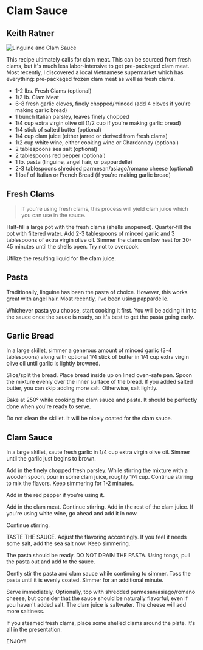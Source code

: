 # Clam Sauce

## Keith Ratner

![Linguine and Clam Sauce](images/keith-ratner-clam-sauce-05.png "Linguine and Clam Sauce")

This recipe ultimately calls for clam meat. This can be sourced from fresh clams, but it's much less labor-intensive to get pre-packaged clam meat. Most recently, I discovered a local Vietnamese supermarket which has everything: pre-packaged frozen clam meat as well as fresh clams.

- 1-2 lbs. Fresh Clams (optional)
- 1/2 lb. Clam Meat
- 6-8 fresh garlic cloves, finely chopped/minced (add 4 cloves if you're making garlic bread)
- 1 bunch Italian parsley, leaves finely chopped
- 1/4 cup extra virgin olive oil (1/2 cup if you're making garlic bread)
- 1/4 stick of salted butter (optional)
- 1/4 cup clam juice (either jarred or derived from fresh clams)
- 1/2 cup white wine, either cooking wine or Chardonnay (optional)
- 2 tablespoons sea salt (optional)
- 2 tablespoons red pepper (optional)
- 1 lb. pasta (linguine, angel hair, or pappardelle)
- 2-3 tablespoons shredded parmesan/asiago/romano cheese (optional)
- 1 loaf of Italian or French Bread (if you're making garlic bread)

## Fresh Clams

> If you're using fresh clams, this process will yield clam juice which you can use in the sauce.

Half-fill a large pot with the fresh clams (shells unopened). Quarter-fill the pot with filtered water. Add 2-3 tablespoons of minced garlic and 3 tablespoons of extra virgin olive oil. Simmer the clams on low heat for 30-45 minutes until the shells open. Try not to overcook.

Utilize the resulting liquid for the clam juice.

## Pasta

Traditionally, linguine has been the pasta of choice. However, this works great with angel hair. Most recently, I've been using pappardelle.

Whichever pasta you choose, start cooking it first. You will be adding it in to the sauce once the sauce is ready, so it's best to get the pasta going early.

## Garlic Bread

In a large skillet, simmer a generous amount of minced garlic (3-4 tablespoons) along with optional 1/4 stick of butter in 1/4 cup extra virgin olive oil until garlic is lightly browned.

Slice/split the bread. Place bread inside up on lined oven-safe pan. Spoon the mixture evenly over the inner surface of the bread. If you added salted butter, you can skip adding more salt. Otherwise, salt lightly.

Bake at 250° while cooking the clam sauce and pasta. It should be perfectly done when you're ready to serve.

Do not clean the skillet. It will be nicely coated for the clam sauce.

## Clam Sauce

In a large skillet, saute fresh garlic in 1/4 cup extra virgin olive oil. Simmer until the garlic just begins to brown.

Add in the finely chopped fresh parsley. While stirring the mixture with a wooden spoon, pour in some clam juice, roughly 1/4 cup. Continue stirring to mix the flavors. Keep simmering for 1-2 minutes.

Add in the red pepper if you're using it.

Add in the clam meat. Continue stirring. Add in the rest of the clam juice. If you're using white wine, go ahead and add it in now.

Continue stirring.

TASTE THE SAUCE. Adjust the flavoring accordingly. If you feel it needs some salt, add the sea salt now. Keep simmering.

The pasta should be ready. DO NOT DRAIN THE PASTA. Using tongs, pull the pasta out and add to the sauce.

Gently stir the pasta and clam sauce while continuing to simmer. Toss the pasta until it is evenly coated. Simmer for an additional minute.

Serve immediately. Optionally, top with shredded parmesan/asiago/romano cheese, but consider that the sauce should be naturally flavorful, even if you haven't added salt. The clam juice is saltwater. The cheese will add more saltiness.

If you steamed fresh clams, place some shelled clams around the plate. It's all in the presentation.

ENJOY!
